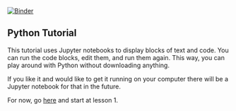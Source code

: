 [![Binder](https://mybinder.org/badge.svg)](https://mybinder.org/v2/gh/ariannedee/python_tutorial/master)

## Python Tutorial
This tutorial uses Jupyter notebooks to display blocks of text and code.
You can run the code blocks, edit them, and run them again.
This way, you can play around with Python
without downloading anything.

If you like it and would like to get it running on your computer
there will be a Jupyter notebook for that in the future.

For now, go [here](https://mybinder.org/v2/gh/ariannedee/python_tutorial/master) and start at lesson 1.